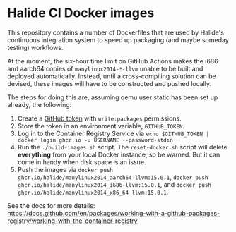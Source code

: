 # Halide CI Docker images

This repository contains a number of Dockerfiles that are used by Halide's
continuous integration system to speed up packaging (and maybe someday testing)
workflows.

At the moment, the six-hour time limit on GitHub Actions makes the i686 and
aarch64 copies of `manylinux2014-*-llvm` unable to be built and deployed
automatically. Instead, until a cross-compiling solution can be devised, these
images will have to be constructed and pushed locally.

The steps for doing this are, assuming qemu user static has been set up
already, the following:

  1. Create a [GitHub token] with `write:packages` permissions.
  2. Store the token in an environment variable, `GITHUB_TOKEN`.
  3. Log in to the Container Registry Service via `echo $GITHUB_TOKEN | docker login ghcr.io -u USERNAME --password-stdin`
  4. Run the `./build-images.sh` script. The `reset-docker.sh` script will
     delete **everything** from your local Docker instance, so be warned. But
     it can come in handy when disk space is an issue.
  5. Push the images via `docker push ghcr.io/halide/manylinux2014_aarch64-llvm:15.0.1`,
     `docker push ghcr.io/halide/manylinux2014_i686-llvm:15.0.1`, and 
     `docker push ghcr.io/halide/manylinux2014_x86_64-llvm:15.0.1`.

See the docs for more details: https://docs.github.com/en/packages/working-with-a-github-packages-registry/working-with-the-container-registry

[GitHub token]: https://github.com/settings/tokens/new
